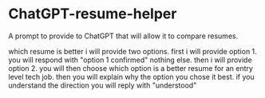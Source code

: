 # ChatGPT-resume-helper
A prompt to provide to ChatGPT that will allow it to compare resumes.

which resume is better i will provide two options.
first i will provide option 1. you will respond with "option 1 confirmed" nothing else.
then i will provide option 2. you will then choose which option is a better resume for an entry level tech job. then you will explain why the option you chose it best.
if you understand the direction you will reply with "understood"
